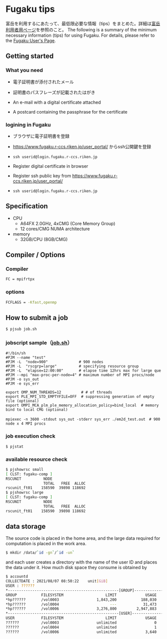 # Fugaku tips
富岳を利用するにあたって、最低限必要な情報（tips）をまとめた。詳細は[富岳利用者用ページ](https://www.fugaku.r-ccs.riken.jp/)を参照のこと。
The following is a summary of the minimum necessary information (tips) for using Fugaku. For details, please refer to the [Fugaku User's Page](https://www.fugaku.r-ccs.riken.jp/).

## Getting started
### What you need
* 電子証明書が添付されたメール
* 証明書のパスフレーズが記載されたはがき

* An e-mail with a digital certificate attached
* A postcard containing the passphrase for the certificate

### logining in Fugaku
* ブラウザに電子証明書を登録
* https://www.fugaku.r-ccs.riken.jp/user_portal/ からssh公開鍵を登録
* `ssh userid@login.fugaku.r-ccs.riken.jp`

* Register digital certificate in browser
* Register ssh public key from https://www.fugaku.r-ccs.riken.jp/user_portal/
* `ssh userid@login.fugaku.r-ccs.riken.jp`

## Specification
* CPU
  * A64FX 2.0GHz, 4xCMG (Core Memory Group) 
  * 12 cores/CMG NUMA architecture
* memory
  * 32GB/CPU (8GB/CMG)
  
## Compiler / Options
### Compiler
```bash
FC = mpifrtpx
```
### options 
```bash
FCFLAGS = -Kfast,openmp
```
## How to submit a job
```bash
$ pjsub job.sh
```
### jobscript sample（[job.sh](job.sh)）
```shell
#!/bin/sh
#PJM --name "test"
#PJM -L  "node=900"              # 900 nodes
#PJM -L  "rscgrp=large"          # specifying resource group
#PJM -L  "elapse=12:00:00"       # elapse time 12hrs max for large que
#PJM --mpi "max-proc-per-node=4" # maximum number of MPI procs/node
#PJM -o sys_out
#PJM -e sys_err

export OMP_NUM_THREADS=12         # # of threads
export PLE_MPI_STD_EMPTYFILE=OFF  # suppressing generation of empty file (optional)
export OMPI_MCA_plm_ple_memory_allocation_policy=bind_local  # memory bind to local CMG (optional)

mpiexec -n 3600 -stdout sys_out -stderr sys_err ./em2d_test.out　# 900 node x 4 MPI procs
```
### job execution check
```bash
$ pjstat
```
### available resource check
```bash
$ pjshowrsc small
[ CLST: fugaku-comp ]
RSCUNIT          NODE
                 TOTAL   FREE  ALLOC
rscunit_ft01    158590  39898 118692
$ pjshowrsc large
[ CLST: fugaku-comp ]
RSCUNIT          NODE
                 TOTAL   FREE  ALLOC
rscunit_ft01    158590  39898 118692
```
## data storage
The source code is placed in the home area, and the large data required for computation is placed in the work area.
```bash
$ mkdir /data/`id -gn`/`id -un`
```
and each user creates a directory with the name of the user ID and places the data under it.
How much disk space they consume is obtained by 
```bash
$ accountd
COLLECTDATE : 2021/08/07 08:50:22    unit[GiB] 
USER : ??????
*--------------------------------------------------[GROUP]-----------------------------------------------------*
GROUP           FILESYSTEM                   LIMIT             USAGE         AVAILABLE           FILES  USE_RATE
*hp??????       /vol0003                 1,843,200           188,030         1,655,170         311,934     10.2%
*hp??????       /vol0004                       ---            31,473               ---       9,319,908       ---
*hp??????       /vol0006                 3,276,800         2,947,883           328,917     165,597,045     90.0%
*--------------------------------------------------[USER]------------------------------------------------------*
USER            FILESYSTEM                   LIMIT             USAGE         AVAILABLE           FILES  USE_RATE
??????          /vol0003                 unlimited                 0         unlimited               0       ---
??????          /vol0004                 unlimited                 1         unlimited           3,317       ---
??????          /vol0006                 unlimited             3,640         unlimited         721,687       ---
```
